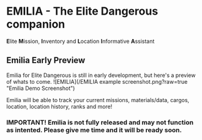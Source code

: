 # EMILIA - The Elite Dangerous companion
**E**lite **M**ission, **I**nventory and **L**ocation **I**nformative **A**ssistant

## Emilia Early Preview
Emilia for Elite Dangerous is still in early development, but here's a preview of whats to come.
![EMILIA](/EMILIA example screenshot.png?raw=true "Emilia Demo Screenshot")

Emilia will be able to track your current missions, materials/data, cargos, location, location history, ranks and more!

### IMPORTANT! Emilia is not fully released and may not function as intented. Please give me time and it will be ready soon.